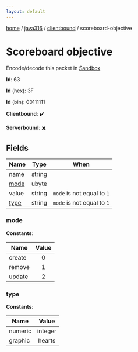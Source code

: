 ```yaml
---
layout: default
---
```


[home](/)  /  [java316](/protocol/java316)  /  [clientbound](/protocol/java316/clientbound)  /  scoreboard-objective

# Scoreboard objective

Encode/decode this packet in [Sandbox](../../../sandbox/java316#clientbound.scoreboard_objective)

**Id**: 63

**Id** (hex): 3F

**Id** (bin): 00111111

**Clientbound**: ✔️

**Serverbound**: ✖️

## Fields

Name | Type | When
---|---|:---:
name | string | 
[mode](#mode) | ubyte | 
value | string | <code>mode</code> is not equal to <code>1</code>
[type](#type) | string | <code>mode</code> is not equal to <code>1</code>

### mode

**Constants**:

Name | Value
---|:---:
create | 0
remove | 1
update | 2

### type

**Constants**:

Name | Value
---|:---:
numeric | integer
graphic | hearts
